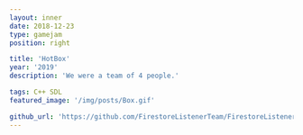 ```yaml
---
layout: inner
date: 2018-12-23
type: gamejam
position: right

title: 'HotBox'
year: '2019'
description: 'We were a team of 4 people.'

tags: C++ SDL
featured_image: '/img/posts/Box.gif'

github_url: 'https://github.com/FirestoreListenerTeam/FirestoreListenerGame'
---
```

